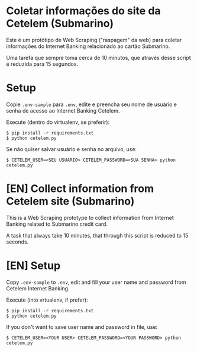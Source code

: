 
# Coletar informações do site da Cetelem (Submarino)

Este é um protótipo de Web Scraping ("raspagem" da web) para coletar informações do Internet Banking relacionado ao cartão Submarino.

Uma tarefa que sempre toma cerca de 10 minutos, que através desse script é reduzida para 15 segundos.

# Setup

Copie ```.env-sample``` para ```.env```, edite e preencha seu nome de usuário e senha de acesso ao Internet Banking Cetelem.

Execute (dentro do virtualenv, se preferir):

    $ pip install -r requirements.txt
    $ python cetelem.py

Se não quiser salvar usuário e senha no arquivo, use:

    $ CETELEM_USER=<SEU USUÁRIO> CETELEM_PASSWORD=<SUA SENHA> python cetelem.py

# [EN] Collect information from Cetelem site (Submarino)

This is a Web Scraping prototype to collect information from Internet Banking related to Submarino credit card.

A task that always take 10 minutes, that through this script is reduced to 15 seconds.

# [EN] Setup

Copy ```.env-sample``` to ```.env```, edit and fill your user name and password from Cetelem Internet Banking.

Execute (into vrtualenv, if prefer):

    $ pip install -r requirements.txt
    $ python cetelem.py

If you don't want to save user name and password in file, use:

    $ CETELEM_USER=<YOUR USER> CETELEM_PASSWORD=<YOUR PASSWORD> python cetelem.py
